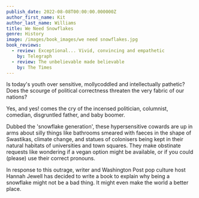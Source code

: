 ```yaml
---
publish_date: 2022-08-08T00:00:00.000000Z
author_first_name: Kit
author_last_name: Williams
title: We Need Snowflakes
genre: History
image: /images/book_images/we need snowflakes.jpg
book_reviews:
  - review: Exceptional... Vivid, convincing and empathetic
    by: Telegraph
  - review: The unbelievable made believable
    by: The Times
---
```

Is today's youth over sensitive, mollycoddled and intellectually pathetic? Does the scourge of political correctness threaten the very fabric of our nations?

Yes, and yes! comes the cry of the incensed politician, columnist, comedian, disgruntled father, and baby boomer.

Dubbed the 'snowflake generation', these hypersensitive cowards are up in arms about silly things like bathrooms smeared with faeces in the shape of Swastikas, climate change, and statues of colonisers being kept in their natural habitats of universities and town squares. They make obstinate requests like wondering if a vegan option might be available, or if you could (please) use their correct pronouns.

In response to this outrage, writer and Washington Post pop culture host Hannah Jewell has decided to write a book to explain why being a snowflake might not be a bad thing. It might even make the world a better place.
